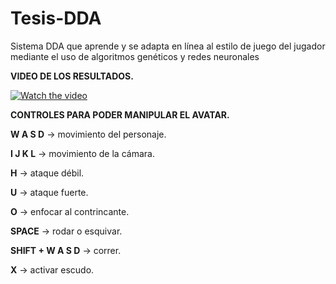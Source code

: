 # Tesis-DDA
Sistema DDA que aprende y se adapta en línea al estilo de juego del jugador mediante el uso de algoritmos genéticos y redes neuronales

**VIDEO DE LOS RESULTADOS.**

[![Watch the video](https://i.imgur.com/vKb2F1B.png)](https://youtu.be/vt5fpE0bzSY)

**CONTROLES PARA PODER MANIPULAR EL AVATAR.**

**W A S D** -> movimiento del personaje.

**I J K L** -> movimiento de la cámara.

**H** -> ataque débil.

**U** -> ataque fuerte.

**O** -> enfocar al contrincante.

**SPACE** -> rodar o esquivar.

**SHIFT + W A S D** -> correr.

**X** -> activar escudo.
